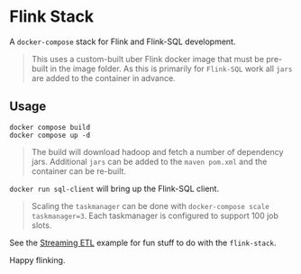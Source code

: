 # Flink Stack

A `docker-compose` stack for Flink and Flink-SQL development.

> This uses a custom-built uber Flink docker image that must be pre-built in the image folder.  As this is primarily for `Flink-SQL` work all `jars` are added to the container in advance.

## Usage

```
docker compose build
docker compose up -d
```

> The build will download hadoop and fetch a number of dependency jars.  Additional `jars` can be added to the `maven pom.xml` and the container can be re-built.
 
`docker run sql-client` will bring up the Flink-SQL client.

> Scaling the `taskmanager` can be done with `docker-compose scale taskmanager=3`.  Each taskmanager is configured to support 100 job slots.

See the [Streaming ETL](eg/streaming-etl/) example for fun stuff to do with the `flink-stack`.

Happy flinking.

